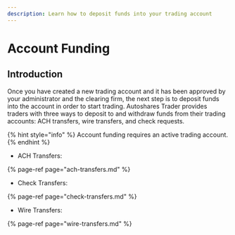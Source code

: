 ```yaml
---
description: Learn how to deposit funds into your trading account
---
```


# Account Funding

## Introduction

Once you have created a new trading account and it has been approved by your administrator and the clearing firm, the next step is to deposit funds into the account in order to start trading. Autoshares Trader provides traders with three ways to deposit to and withdraw funds from their trading accounts: ACH transfers, wire transfers, and check requests.

{% hint style="info" %}
Account funding requires an active trading account.
{% endhint %}

* ACH Transfers:

{% page-ref page="ach-transfers.md" %}

* Check Transfers:

{% page-ref page="check-transfers.md" %}

* Wire Transfers:

{% page-ref page="wire-transfers.md" %}

